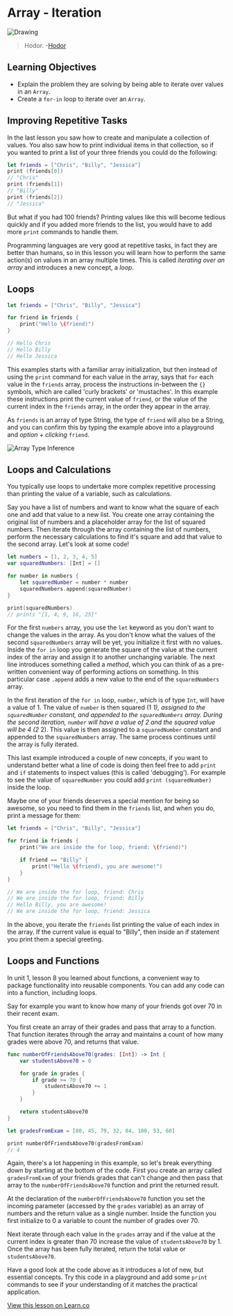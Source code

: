 # Array - Iteration

![Drawing](http://i.imgur.com/mkMJb1x.jpg?1)

> Hodor. -[Hodor](http://gameofthrones.wikia.com/wiki/Hodor)

## Learning Objectives 

- Explain the problem they are solving by being able to iterate over values in an `Array`.
- Create a `for-in` loop to iterate over an `Array`.


## Improving Repetitive Tasks

In the last lesson you saw how to create and manipulate a collection of values. You also saw how to print individual items in that collection, so if you wanted to print a list of your three friends you could do the following:

```swift
let friends = ["Chris", "Billy", "Jessica"]
print (friends[0])
// "Chris"
print (friends[1])
// "Billy"
print (friends[2])
// "Jessica"
```

But what if you had 100 friends? Printing values like this will become tedious quickly and if you added more friends to the list, you would have to add more `print` commands to handle them.

Programming languages are very good at repetitive tasks, in fact they are better than humans, so in this lesson you will learn how to perform the same action(s) on values in an array multiple times. This is called _iterating over an array_ and introduces a new concept, a _loop_.

## Loops

```swift
let friends = ["Chris", "Billy", "Jessica"]

for friend in friends {
    print("Hello \(friend)")
}

// Hello Chris
// Hello Billy
// Hello Jessica
```

This examples starts with a familiar array initialization, but then instead of using the `print` command for each value in the array, says that `for` each value in the `friends` array, process the instructions in-between the `{}` symbols, which are called 'curly brackets' or 'mustaches'. In this example these instructions print the current value of `friend`, or the value of the current index in the `friends` array, in the order they appear in the array.

As `friends` is an array of type String, the type of `friend` will also be a String, and you can confirm this by typing the example above into a playground and _option + clicking_ `friend`.

![Array Type Inference](http://i.imgur.com/hbMTodb.png?1)

## Loops and Calculations

You typically use loops to undertake more complex repetitive processing than printing the value of a variable, such as calculations.

Say you have a list of numbers and want to know what the square of each one and add that value to a new list. You create one array containing the original list of numbers and a placeholder array for the list of squared numbers. Then iterate through the array containing the list of numbers, perform the necessary calculations to find it's square and add that value to the second array. Let's look at some code!

```swift
let numbers = [1, 2, 3, 4, 5]
var squaredNumbers: [Int] = []

for number in numbers {
    let squaredNumber = number * number
    squaredNumbers.append(squaredNumber)
}

print(squaredNumbers)
// prints "[1, 4, 9, 16, 25]"
```

For the first `numbers` array, you use the `let` keyword as you don't want to change the values in the array. As you don't know what the values of the second `squaredNumbers` array will be yet, you initialize it first with no values. Inside the `for in` loop you generate the square of the value at the current index of the array and assign it to another unchanging variable. The next line introduces something called a _method_, which you can think of as a pre-written convenient way of performing actions on something. In this particular case `.append` adds a new value to the end of the `squaredNumbers` array.

In the first iteration of the `for in` loop, `number`, which is of type `Int`, will have a value of 1\. The value of `number` is then squared (1 _1), assigned to the `squaredNumber` constant, and appended to the `squaredNumbers` array. During the second iteration, `number` will have a value of 2 and the squared value will be 4 (2_ 2). This value is then assigned to a `squaredNumber` constant and appended to the `squaredNumbers` array. The same process continues until the array is fully iterated.

This last example introduced a couple of new concepts, if you want to understand better what a line of code is doing then feel free to add `print` and `if` statements to inspect values (this is called 'debugging'). For example to see the value of `squaredNumber` you could add `print (squaredNumber)` inside the loop.

Maybe one of your friends deserves a special mention for being so awesome, so you need to find them in the `friends` list, and when you do, print a message for them:

```swift
let friends = ["Chris", "Billy", "Jessica"]

for friend in friends {
    print("We are inside the for loop, friend: \(friend)")

    if friend == "Billy" {
        print("Hello \(friend), you are awesome!")
    }
}

// We are inside the for loop, friend: Chris
// We are inside the for loop, friend: Billy
// Hello Billy, you are awesome!
// We are inside the for loop, friend: Jessica
```

In the above, you iterate the `friends` list printing the value of each index in the array. If the current value is equal to "Billy", then inside an if statement you print them a special greeting.

## Loops and Functions

In unit 1, lesson 8 you learned about functions, a convenient way to package functionality into reusable components. You can add any code can into a function, including loops.

Say for example you want to know how many of your friends got over 70 in their recent exam.

You first create an array of their grades and pass that array to a function. That function iterates through the array and maintains a count of how many grades were above 70, and returns that value.

```swift
func numberOfFriendsAbove70(grades: [Int]) -> Int {
    var studentsAbove70 = 0

    for grade in grades {
        if grade >= 70 {
            studentsAbove70 += 1
        }
    }

    return studentsAbove70
}

let gradesFromExam = [80, 45, 79, 32, 84, 100, 53, 60]

print numberOfFriendsAbove70(gradesFromExam)
// 4
```

Again, there's a lot happening in this example, so let's break everything down by starting at the bottom of the code. First you create an array called `gradesFromExam` of your friends grades that can't change and then pass that array to the `numberOfFriendsAbove70` function and print the returned result.

At the declaration of the `numberOfFriendsAbove70` function you set the incoming parameter (accessed by the `grades` variable) as an array of numbers and the return value as a single number. Inside the function you first initialize to 0 a variable to count the number of grades over 70.

Next iterate through each value in the `grades` array and if the value at the current index is greater than 70 increase the value of `studentsAbove70` by 1\. Once the array has been fully iterated, return the total value or `studentsAbove70`.

Have a good look at the code above as it introduces a lot of new, but essential concepts. Try this code in a playground and add some `print` commands to see if your understanding of it matches the practical application.

[View this lesson on Learn.co](https://learn.co/lessons/ArrayIteration)
